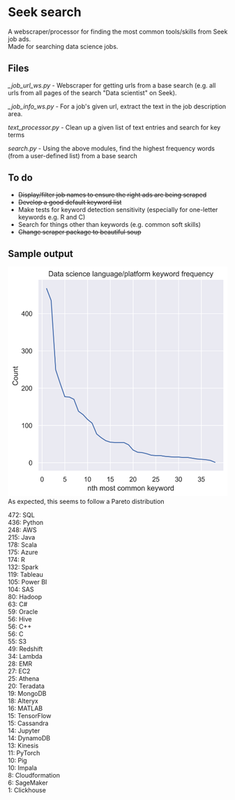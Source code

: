 # Seek search
A webscraper/processor for finding the most common tools/skills from Seek job ads.  
Made for searching data science jobs.

## Files
*_job_url_ws.py* - Webscraper for getting urls from a base search (e.g. all urls from all pages of the search "Data scientist" on Seek).

*_job_info_ws.py* - For a job's given url, extract the text in the job description area.

*text_processor.py* - Clean up a given list of text entries and search for key terms

*search.py* - Using the above modules, find the highest frequency words (from a user-defined list) from a base search

## To do
- ~~Display/filter job names to ensure the right ads are being scraped~~
- ~~Develop a good default keyword list~~
- Make tests for keyword detection sensitivity (especially for one-letter keywords e.g. R and C)
- Search for things other than keywords (e.g. common soft skills)
- ~~Change scraper package to beautiful soup~~

## Sample output
![Keyword frequency graph](/Frequency_plot.png)
As expected, this seems to follow a Pareto distribution

472: SQL  
436: Python  
248: AWS  
215: Java  
178: Scala  
175: Azure  
174: R  
132: Spark  
119: Tableau  
105: Power BI  
104: SAS  
80: Hadoop  
63: C#  
59: Oracle  
56: Hive  
56: C++  
56: C  
55: S3  
49: Redshift  
34: Lambda  
28: EMR  
27: EC2  
25: Athena  
20: Teradata  
19: MongoDB  
18: Alteryx  
16: MATLAB  
15: TensorFlow  
15: Cassandra  
14: Jupyter  
14: DynamoDB  
13: Kinesis  
11: PyTorch  
10: Pig  
10: Impala  
8: Cloudformation  
6: SageMaker  
1: Clickhouse

